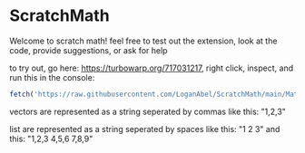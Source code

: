 # ScratchMath

Welcome to scratch math! feel free to test out the extension, look at the code, provide suggestions, or ask for help

to try out, go here: https://turbowarp.org/717031217, right click, inspect, and run this in the console: 
```js
fetch('https://raw.githubusercontent.com/LoganAbel/ScratchMath/main/Math.js').then(r=>r.text()).then(t=>eval(t))
```

vectors are represented as a string seperated by commas like this: "1,2,3"

list are represented as a string seperated by spaces like this: "1 2 3" and this: "1,2,3 4,5,6 7,8,9"
